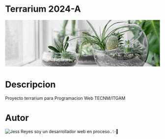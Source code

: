 # Terrarium 2024-A
![Terrarium Image](./images/terrarium_banner.jpg)

# Descripcion
Proyecto terrarium para Programacion Web TECNM/ITGAM

# Autor
<img
 styles="border: teal 5px double; display: block; margin left: auto; margin-right: auto;"
 src="https://avatars.githubusercontent.com/u/168851987?v=4"
 alt="Jess Reyes"
 width="200px">
soy un desarrollador web en proceso..✨🎈